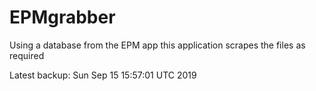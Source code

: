 # EPMgrabber
Using a database from the EPM app this application scrapes the files as required


Latest backup: Sun Sep 15 15:57:01 UTC 2019
